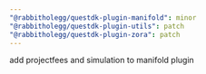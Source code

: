 ```yaml
---
"@rabbitholegg/questdk-plugin-manifold": minor
"@rabbitholegg/questdk-plugin-utils": patch
"@rabbitholegg/questdk-plugin-zora": patch
---
```


add projectfees and simulation to manifold plugin
